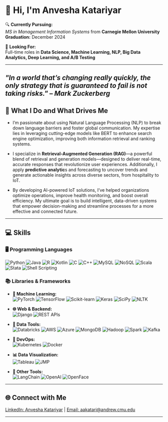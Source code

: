 # 👋 Hi, I'm Anvesha Katariyar

🔍 **Currently Pursuing:**  
*MS in Management Information Systems* from **Carnegie Mellon University**  
**Graduation:** December 2024

🌱 **Looking For:**  
Full-time roles in **Data Science, Machine Learning, NLP, Big Data Analytics, Deep Learning, and A/B Testing**

---
*"In a world that’s changing really quickly, the only strategy that is guaranteed to fail is not taking risks."* – *Mark Zuckerberg*
---

## 🚀 **What I Do and What Drives Me**  

- I’m passionate about using Natural Language Processing (NLP) to break down language barriers and foster global communication. My expertise lies in leveraging cutting-edge models like BERT to enhance search engine optimization, improving both information retrieval and ranking systems.

- I specialize in **Retrieval-Augmented Generation (RAG)**—a powerful blend of retrieval and generation models—designed to deliver real-time, accurate responses that revolutionize user experiences. Additionally, I apply **predictive analytic**s and forecasting to uncover trends and generate actionable insights across diverse sectors, from hospitality to IoT.

- By developing AI-powered IoT solutions, I’ve helped organizations optimize operations, improve health monitoring, and boost overall efficiency. My ultimate goal is to build intelligent, data-driven systems that empower decision-making and streamline processes for a more effective and connected future.

---
## 💻 **Skills**  

### 🖥️ Programming Languages  
![Python](https://img.shields.io/badge/Python-3776AB?style=flat&logo=python&logoColor=white) 
![Java](https://img.shields.io/badge/Java-ED8B00?style=flat&logo=java&logoColor=white) 
![R](https://img.shields.io/badge/R-276DC3?style=flat&logo=r&logoColor=white) ![Kotlin](https://img.shields.io/badge/Kotlin-0095D5?style=flat&logo=kotlin&logoColor=white) 
![C](https://img.shields.io/badge/C-00599C?style=flat&logo=c&logoColor=white) 
![C++](https://img.shields.io/badge/C++-00599C?style=flat&logo=cplusplus&logoColor=white) 
![MySQL](https://img.shields.io/badge/MySQL-4479A1?style=flat&logo=mysql&logoColor=white) 
![NoSQL](https://img.shields.io/badge/NoSQL-005571?style=flat&logo=mongodb&logoColor=white) 
![Scala](https://img.shields.io/badge/Scala-DC322F?style=flat&logo=scala&logoColor=white) 
![Stata](https://img.shields.io/badge/Stata-0032A0?style=flat&logo=stata&logoColor=white) 
![Shell Scripting](https://img.shields.io/badge/Shell_Scripting-4EAA25?style=flat&logo=gnu-bash&logoColor=white) 

### 📚 Libraries & Frameworks  
- **🧠 Machine Learning:**  
  ![PyTorch](https://img.shields.io/badge/PyTorch-EE4C2C?style=flat&logo=pytorch&logoColor=white) 
  ![TensorFlow](https://img.shields.io/badge/TensorFlow-FF6F00?style=flat&logo=tensorflow&logoColor=white) 
  ![Scikit-learn](https://img.shields.io/badge/Scikit--learn-F7931E?style=flat&logo=scikit-learn&logoColor=white) 
  ![Keras](https://img.shields.io/badge/Keras-D00000?style=flat&logo=keras&logoColor=white) 
  ![SciPy](https://img.shields.io/badge/SciPy-8CAAE6?style=flat&logo=scipy&logoColor=white) 
  ![NLTK](https://img.shields.io/badge/NLTK-008080?style=flat)

- **🌐 Web & Backend:**  
  ![Django](https://img.shields.io/badge/Django-092E20?style=flat&logo=django&logoColor=white) 
  ![REST APIs](https://img.shields.io/badge/REST%20APIs-005571?style=flat&logo=api&logoColor=white)

- **💽 Data Tools:**  
  ![Databricks](https://img.shields.io/badge/Databricks-EF7024?style=flat&logo=databricks&logoColor=white) 
  ![AWS](https://img.shields.io/badge/AWS-232F3E?style=flat&logo=amazonaws&logoColor=white) 
  ![Azure](https://img.shields.io/badge/Azure-0078D4?style=flat&logo=microsoftazure&logoColor=white) 
  ![MongoDB](https://img.shields.io/badge/MongoDB-47A248?style=flat&logo=mongodb&logoColor=white) 
  ![Hadoop](https://img.shields.io/badge/Hadoop-66CCFF?style=flat&logo=apachehadoop&logoColor=white) 
  ![Spark](https://img.shields.io/badge/Spark-E25A1C?style=flat&logo=apachespark&logoColor=white) 
  ![Kafka](https://img.shields.io/badge/Kafka-231F20?style=flat&logo=apachekafka&logoColor=white)

- **🚀 DevOps:**  
  ![Kubernetes](https://img.shields.io/badge/Kubernetes-326CE5?style=flat&logo=kubernetes&logoColor=white) 
  ![Docker](https://img.shields.io/badge/Docker-2496ED?style=flat&logo=docker&logoColor=white)

- **📊 Data Visualization:**  
  ![Tableau](https://img.shields.io/badge/Tableau-E97627?style=flat&logo=tableau&logoColor=white) 
  ![JMP](https://img.shields.io/badge/JMP-0066CC?style=flat)

- **🔧 Other Tools:**  
  ![LangChain](https://img.shields.io/badge/LangChain-FF8800?style=flat) 
  ![OpenAI](https://img.shields.io/badge/OpenAI-412991?style=flat&logo=openai&logoColor=white) 
  ![OpenFace](https://img.shields.io/badge/OpenFace-FF4500?style=flat)

---

## 🌐 **Connect with Me**  
[LinkedIn: Anvesha Katariyar](https://www.linkedin.com/in/anvesha-k-08891860/) | [Email: aakatari@andrew.cmu.edu](mailto:aakatari@andrew.cmu.edu)

---
